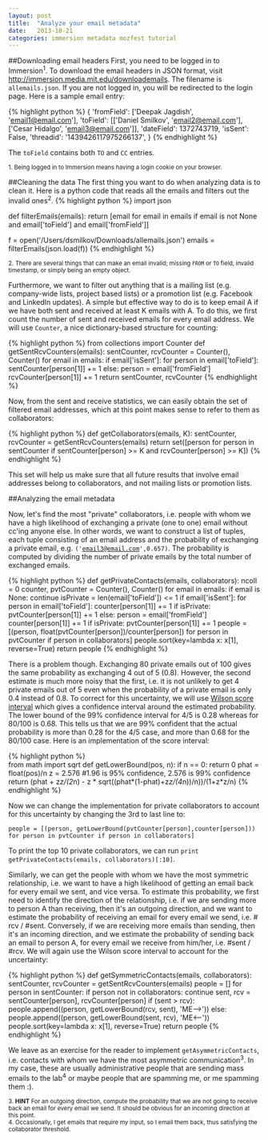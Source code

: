 ```yaml
---
layout: post
title:  "Analyze your email metadata"
date:   2013-10-21
categories: immersion metadata mozfest tutorial
---
```


##Downloading email headers
First, you need to be logged in to Immersion<sup>1</sup>. To download the email headers in JSON format, visit http://immersion.media.mit.edu/downloademails. The filename is <code>allemails.json</code>. If you are not logged in, you will be redirected to the login page. Here is a sample email entry:


{% highlight python %}
{ 'fromField': ['Deepak Jagdish', 'email1@email.com'],
  'toField': [['Daniel Smilkov', 'email2@email.com'],['Cesar Hidalgo', 'email3@email.com']],
  'dateField': 1372743719,
  'isSent': False,
  'threadid': '1439426117975266137',
}
{% endhighlight %}


The <code>toField</code> contains both <code>TO</code> and <code>CC</code> entries.

<sup>1. Being logged in to Immersion means having a login cookie on your browser.
</sup>

##Cleaning the data
The first thing you want to do when analyzing data is to clean it. Here is a python code that reads all the emails and filters out the invalid ones<sup>2</sup>.
{% highlight python %}
import json
    
def filterEmails(emails):
  return [email for email in emails if email is not None and email['toField'] and email['fromField']]

f = open('/Users/dsmilkov/Downloads/allemails.json')
emails = filterEmails(json.load(f))
{% endhighlight %}
    
    
<sup>2. There are several things that can make an email invalid; missing  <code>FROM</code> or <code>TO</code> field, invalid timestamp, or simply being an empty object.
</sup>

Furthermore, we want to filter out anything that is a mailing list (e.g. company-wide lists, project based lists) or a promotion list (e.g. Facebook and LinkedIn updates). A simple but effective way to do is to keep email A if we have both sent and received at least K emails with A. To do this, we first count the number of sent and received emails for every email address. We will use <code>Counter</code>, a nice dictionary-based structure for counting:

{% highlight python %}
from collections import Counter
def getSentRcvCounters(emails):
  sentCounter, rcvCounter = Counter(), Counter()
  for email in emails:
    if email['isSent']:
      for person in email['toField']:
        sentCounter[person[1]] += 1
    else:
      person = email['fromField']
      rcvCounter[person[1]] += 1
return sentCounter, rcvCounter
{% endhighlight %}

Now, from the sent and receive statistics, we can easily obtain the set of filtered email addresses, which at this point makes sense to refer to them as collaborators:

{% highlight python %}
def getCollaborators(emails, K):
  sentCounter, rcvCounter = getSentRcvCounters(emails)
  return set([person for person in sentCounter if sentCounter[person] >= K and rcvCounter[person] >= K])
{% endhighlight %}

This set will help us make sure that all future results that involve email addresses belong to collaborators, and not mailing lists or promotion lists.

##Analyzing the email metadata

Now, let's find the most "private" collaborators, i.e. people with whom we have a high likelihood of exchanging a private (one to one) email without cc'ing anyone else. In other words, we want to construct a list of tuples, each tuple consisting of an email address and the probability of exchanging a private email, e.g. <code>('email3@email.com',0.657)</code>. The probability is computed by dividing the number of private emails by the total number of exchanged emails.

{% highlight python %}
def getPrivateContacts(emails, collaborators):
  ncoll = 0
  counter, pvtCounter = Counter(), Counter()
  for email in emails:
    if email is None: continue
    isPrivate = len(email['toField']) <= 1
    if email['isSent']:
      for person in email['toField']:
        counter[person[1]] += 1
        if isPrivate: pvtCounter[person[1]] += 1
    else:
      person = email['fromField']
      counter[person[1]] += 1
      if isPrivate: pvtCounter[person[1]] += 1
  people = [(person, float(pvtCounter[person])/counter[person]) for person in pvtCounter if person in collaborators]
  people.sort(key=lambda x: x[1], reverse=True)
  return people
{% endhighlight %}

There is a problem though. Exchanging 80 private emails out of 100 gives the same probability as exchanging 4 out of 5 (0.8). However, the second estimate is much more noisy that the first, i.e. it is not unlikely to get 4 private emails out of 5 even when the probability of a private email is only 0.4 instead of 0.8. To correct for this uncertainty, we will use [Wilson score interval][wilson-score] which gives a confidence interval around the estimated probability. The lower bound of the 99% confidence interval for 4/5 is 0.28 whereas for 80/100 is 0.68. This tells us that we are 99% confident that the actual probability is more than 0.28 for the 4/5 case, and more than 0.68 for the 80/100 case. Here is an implementation of the score interval:

{% highlight python %}   
from math import sqrt
def getLowerBound(pos, n):
  if n == 0: return 0
  phat = float(pos)/n
  z = 2.576 #1.96 is 95% confidence, 2.576 is 99% confidence
  return (phat + z*z/(2*n) - z * sqrt((phat*(1-phat)+z*z/(4*n))/n))/(1+z*z/n)
{% endhighlight %}

Now we can change the implementation for private collaborators to account for this uncertainty by changing the 3rd to last line to:

    people = [(person, getLowerBound(pvtCounter[person],counter[person])) for person in pvtCounter if person in collaborators]

To print the top 10 private collaborators, we can run <code>print getPrivateContacts(emails, collaborators)[:10]</code>.

Similarly, we can get the people with whom we have the most symmetric relationship, i.e. we want to have a high likelihood of getting an email back for every email we sent, and vice versa. To estimate this probability, we first need to identify the direction of the relationship, i.e. if we are sending more to person A than receiving, then it's an outgoing direction, and we want to estimate the probability of receiving an email for every email we send, i.e. # rcv / #sent. Conversely, if we are receiving more emails than sending, then it's an incoming direction, and we estimate the probability of sending back an email to person A, for every email we receive from him/her, i.e. #sent / #rcv. We will again use the Wilson score interval to account for the uncertainty:

{% highlight python %}
def getSymmetricContacts(emails, collaborators):
  sentCounter, rcvCounter = getSentRcvCounters(emails)
  people = []
  for person in sentCounter:
    if person not in collaborators: continue
    sent, rcv = sentCounter[person], rcvCounter[person]
    if (sent > rcv):
      people.append((person, getLowerBound(rcv, sent), 'ME-->'))
    else:
      people.append((person, getLowerBound(sent, rcv), 'ME<--'))
  people.sort(key=lambda x: x[1], reverse=True)
  return people
{% endhighlight %}

We leave as an exercise for the reader to implement <code>getAsymmetricContacts</code>, i.e. contacts with whom we have the most asymmetric communication<sup>3</sup>. In my case, these are usually administrative people that are sending mass emails to the lab<sup>4</sup> or maybe people that are spamming me, or me spamming them :).

<sup>
	3. <b>HINT</b> For an outgoing direction, compute the probability that we are not going to receive back an email for every email we send. It should be obvious for an incoming direction at this point.
	<br/>4. Occasionally, I get emails that require my input, so I email them back, thus satisfying the collaborator threshold.
</sup>


[wilson-score]: http://en.wikipedia.org/wiki/Binomial_proportion_confidence_interval#Wilson_score_interval

